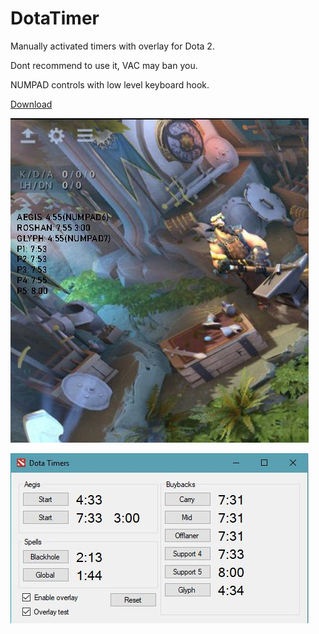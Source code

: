 # DotaTimer
Manually activated timers with overlay for Dota 2.

Dont recommend to use it, VAC may ban you.

NUMPAD controls with low level keyboard hook.

[Download](/DotaTimer.exe)

![Alt text](/overlay.jpg?raw=true "overlay")

![Alt text](/gui.jpg?raw=true "GUI")



